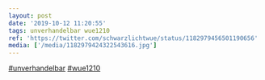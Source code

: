 ```yaml
---
layout: post
date: '2019-10-12 11:20:55'
tags: unverhandelbar wue1210
ref: 'https://twitter.com/schwarzlichtwue/status/1182979456501190656'
media: ['/media/1182979424322543616.jpg']
---
```

[#unverhandelbar](/t/unverhandelbar) [#wue1210](/t/wue1210) 